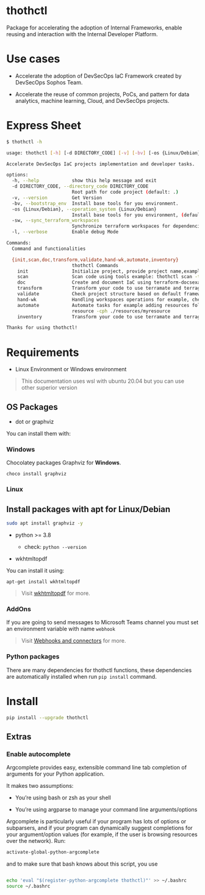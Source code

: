 # thothctl
Package for accelerating the adoption of Internal Frameworks, enable reusing and interaction with the Internal Developer Platform. 

# Use cases
- Accelerate the adoption of DevSecOps IaC Framework created by DevSecOps Sophos Team.

- Accelerate the reuse of common projects, PoCs, and pattern for data analytics, machine learning, Cloud, and DevSecOps projects.

# Express Sheet

```bash
$ thothctl -h

usage: thothctl [-h] [-d DIRECTORY_CODE] [-v] [-bv] [-os {Linux/Debian}] [-sw] [-l] {init,scan,doc,transform,validate,hand-wk,automate,inventory} ...

Accelerate DevSecOps IaC projects implementation and developer tasks.

options:
  -h, --help            show this help message and exit
  -d DIRECTORY_CODE, --directory_code DIRECTORY_CODE
                        Root path for code project (default: .)
  -v, --version         Get Version
  -bv, --bootstrap_env  Install base tools for you environment.
  -os {Linux/Debian}, --operation_system {Linux/Debian}
                        Install base tools for you environment, (default: Linux/Debian). Use with --bootstrap_env Allowed values: 'Linux/Debian'
  -sw, --sync_terraform_workspaces
                        Synchronize terraform workspaces for dependencies tree base on terragrunt + terraform framework
  -l, --verbose         Enable debug Mode

Commands:
  Command and functionalities

  {init,scan,doc,transform,validate,hand-wk,automate,inventory}
                        thothctl Commands
    init                Initialize project, provide project name,example: thothctl init -pj <project-name>
    scan                Scan code using tools example: thothctl scan -t checkov
    doc                 Create and document IaC using terraform-docsexample: thothctl doc -d . -dm local_module
    transform           Transform your code to use terramate and terragrunt together or singleexample: thothctl -d . -l transform -j -y $main_branch
    validate            Check project structure based on default framework or custom framework. For example: thothctl validate -cp -d -cm hard
    hand-wk             Handling workspaces operations for example, check if already exists the backend configuration, synchronize for modules and resources according to IaC Framework, example: thothctl hand-wk -sw
    automate            Automate tasks for example adding resources folders based on your configurations, Create code component template based on project structure define into .thothcf.tomlexample: thothctl add -cn test -ct     
                        resource -cph ./resources/myresource
    inventory           Transform your code to use terramate and terragrunt together or singleexample: thothctl inventory -ci -if all -check

Thanks for using thothctl!


```

# Requirements
 - Linux Environment or Windows environment

> This documentation uses wsl with ubuntu 20.04 but you can use other superior version

## OS Packages

- dot or graphviz

You can install them with:

### Windows
 Chocolatey packages Graphviz for **Windows**.

`choco install graphviz`
### Linux
Install packages with apt for Linux/Debian
- 
```bash 
sudo apt install graphviz -y
```
- python >= 3.8 
    - check: `python --version` 

- wkhtmltopdf

You can install it using: 

```commandline
apt-get install wkhtmltopdf
```

> Visit [wkhtmltopdf](https://github.com/JazzCore/python-pdfkit/wiki/Installing-wkhtmltopdf) for more.

### AddOns

If you are going to send messages to Microsoft Teams channel you must set an environment variable with name `webhook`
> Visit [Webhooks and connectors](https://docs.microsoft.com/en-us/microsoftteams/platform/webhooks-and-connectors/what-are-webhooks-and-connectors) for more.

### Python packages

There are many dependencies for thothctl functions, these dependencies are automatically installed when run `pip install` command.


# Install

```Bash
pip install --upgrade thothctl
```

## Extras
### Enable autocomplete
Argcomplete provides easy, extensible command line tab completion of arguments for your Python application.

It makes two assumptions:

* You’re using bash or zsh as your shell

* You’re using argparse to manage your command line arguments/options

Argcomplete is particularly useful if your program has lots of options or subparsers, and if your program can dynamically suggest completions for your argument/option values (for example, if the user is browsing resources over the network).
Run: 
```bash
activate-global-python-argcomplete
```
and to make sure that bash knows about this script, you use
```bash

echo 'eval "$(register-python-argcomplete thothctl)"' >> ~/.bashrc
source ~/.bashrc

```
